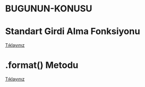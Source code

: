 # BUGUNUN-KONUSU
# Standart Girdi Alma Fonksiyonu
<a href="https://github.com/ebrarrkaya/BUGUNUN-KONUSU/blob/eb9b519e5db3288b9c9fb09927d1e040fb84122e/Standart%20Girdi%20Alma%20Fonksiyonu.md">Tıklayınız</a>

# .format() Metodu
<a href="https://github.com/ebrarrkaya/BUGUNUN-KONUSU/blob/cbf84ad52884ca49176db11bfa46ca65e8658b71/formatmetodu.md">Tıklayınız</a>
